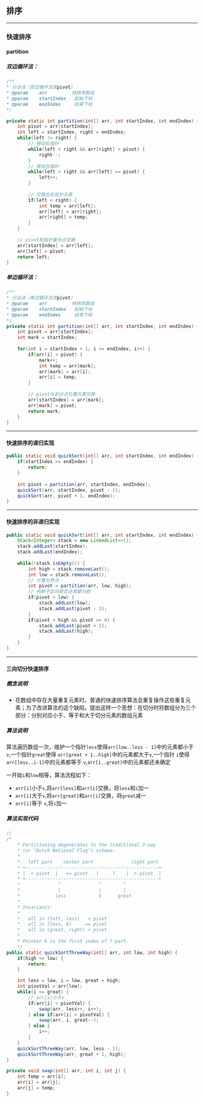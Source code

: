 ## 排序

-----

### 快速排序

#### partition

##### 双边循环法：

```java
/**
* 分治法（双边循环法求pivot）
* @param	arr			待排序数组
* @param	startIndex	 起始下标
* @param	endIndex	 结束下标
*/

private static int partition(int[] arr, int startIndex, int endIndex) {
    int pivot = arr[startIndex];
    int left = startIndex, right = endIndex;
    while(left != right) {
        // 移动右指针
        while(left < right && arr[right] > pivot) {
            right--;
        } 
        // 移动左指针
        while(left < right && arr[left] <= pivot) {
            left++;
        }
        
        // 交换左右指针元素
        if(left < right) {
            int temp = arr[left];
            arr[left] = arr[right];
            arr[right] = temp;
        }
    }
    
    // pivot和指针重合点交换
    arr[startIndex] = arr[left];
    arr[left] = pivot;
    return left;
}
```

##### 单边循环法：

```java
/**
* 分治法（单边循环法求pivot）
* @param	arr			待排序数组
* @param	startIndex	 起始下标
* @param	endIndex	 结束下标
*/
private static int partition(int[] arr, int startIndex, int endIndex) {
    int pivot = arr[startIndex];
    int mark = startIndex;
    
    for(int i = startIndex + 1; i <= endIndex; i++) {
        if(arr[i] < pivot) {
            mark++;
            int temp = arr[mark];
            arr[mark] = arr[i];
            arr[i] = temp;
        }
        
        // pivot与划分点位置元素交换
        arr[startIndex] = arr[mark];
        arr[mark] = pivot;
        return mark;
    }
}
```

-----

#### 快速排序的递归实现

```java
public static void quickSort(int[] arr, int startIndex, int endIndex) {
    if(startIndex >= endIndex) {
        return;
    }
    
    int pivot = partition(arr, startIndex, endIndex);
    quickSort(arr, startIndex, pivot - 1);
    quickSort(arr, pivot + 1, endIndex);
}
```

-----

#### 快速排序的非递归实现

```java
public static void quickSort(int[] arr, int startIndex, int endIndex) {
    Stack<Integer> stack = new LinkedList<>();
    stack.addLast(startIndex);
    stack.addLast(endIndex);
    
    while(!stack.isEmpty()) {
        int high = stack.removeLast();
        int low = stack.removeLast();
        // 计算分界点
        int pivot = partition(arr, low, high);
        // 判断子区间是否还需要分割
        if(pivot > low) {
            stack.addLast(low);
            stack.addLast(pivot - 1);
        }
        if(pivot < high && pivot >= 0) {
            stack.addLast(pivot + 1);
            stack.addLast(high);
        }
    }
}
```
-------

#### 三向切分快速排序

##### 概念说明

- 在数组中存在大量重复元素时，普通的快速排序算法会重复操作这些重复元素；为了改进算法的这个缺陷，提出这样一个思想：在切分时将数组分为三个部分：分别对应小于、等于和大于切分元素的数组元素

##### 算法说明

算法遍历数组一次，维护一个指针`less`使得`arr[low..less - 1]`中的元素都小于 `v`,一个指针`great`使得 `arr[great + 1..high]`中的元素都大于`v`,一个指针 `i`使得 `arr[less..i-1]`中的元素都等于 `v`,`arr[i..great]`中的元素都还未确定

一开始`i`和`low`相等，算法流程如下：

- `arr[i]`小于`v`,将`arr[less]`和`arr[i]`交换，将`less`和`i`加一
- `arr[i]`大于`v`,将`arr[great]`和`arr[i]`交换，将`great`减一
- `arr[i]`等于 `v`,将`i`加一

##### 算法实现代码

```java
// 
/*
    * Partitioning degenerates to the traditional 3-way
    * (or "Dutch National Flag") schema:
    *
    *   left part    center part              right part
    * +-------------------------------------------------+
    * |  < pivot  |   == pivot   |     ?    |  > pivot  |
    * +-------------------------------------------------+
    *              ^              ^        ^
    *              |              |        |
    *             less            k      great
    *
    * Invariants:
    *
    *   all in (left, less)   < pivot
    *   all in [less, k)     == pivot
    *   all in (great, right) > pivot
    *
    * Pointer k is the first index of ?-part.
    */
public static quickSortThreeWay(int[] arr, int low, int high) {
    if(high <= low) {
        return;
    }

    int less = low, i = low, great = high;
    int pivotVal = arr[low];
    while(i <= great) {
        // arr[i]小于v
        if(arr[i] < pivotVal) {
            swap(arr, less++, i++);
        } else if(arr[i] > pivotVal) {
            swap(arr, i, great--);
        } else {
            i++;
        }
    }
    quickSortThreeWay(arr, low, less - 1);
    quickSortThreeWay(arr, great + 1, high);
}

private void swap(int[] arr, int i, int j) {
    int temp = arr[i];
    arr[i] = arr[j];
    arr[j] = temp;
}
```

